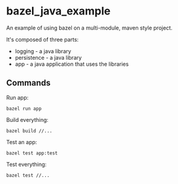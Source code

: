 # bazel_java_example

An example of using bazel on a multi-module, maven style project.

It's composed of three parts:
* logging - a java library
* persistence - a java library
* app - a java application that uses the libraries

## Commands

Run app:

```
bazel run app
```

Build everything:

```
bazel build //...
```

Test an app:

```
bazel test app:test
```

Test everything:

```
bazel test //...
```
